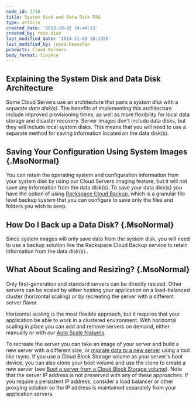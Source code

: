 ```yaml
---
node_id: 3718
title: System Disk and Data Disk FAQ
type: article
created_date: '2013-10-02 14:44:13'
created_by: ross.diaz
last_modified_date: '2014-11-03 18:1355'
last_modified_by: jered.heeschen
products: Cloud Servers
body_format: tinymce
---
```


Explaining the System Disk and Data Disk Architecture
-----------------------------------------------------

Some Cloud Servers use an architecture that pairs a *system disk* with a
separate *data disk(s)*. The benefits of implementing this architecture
include improved provisioning times, as well as more flexibility for
local data storage and disaster recovery.  Server images don't include
data disks, but they will include local system disks. This means that
you will need to use a separate method for saving information located on
the data disk(s).

Saving Your Configuration Using System Images {.MsoNormal}
---------------------------------------------

You can retain the operating system and configuration information from
your system disk by using our Cloud Servers imaging feature, but it will
not save any information from the data disk(s). To save your data
disk(s) you have the option of using [Rackspace Cloud
Backup](/knowledge_center/getting-started/cloud-backup), which is a
granular file level backup system that you can configure to save only
the files and folders you wish to keep.

How Do I Back up a Data Disk? {.MsoNormal}
-----------------------------

Since system images will only save data from the system disk, you will
need to use a backup solution like the Rackspace Cloud Backup service to
retain information from the data disk(s)..

What About Scaling and Resizing?  {.MsoNormal}
---------------------------------

Only first-generation and standard servers can be directly
resized. Other servers can be scaled by either hosting your application
on a load-balanced cluster (horizontal scaling) or by recreating the
server with a different server flavor.

Horizontal scaling is the most flexible approach, but it requires that
your application be able to work in a clustered environment.  With
horizontal scaling in place you can add and remove servers on demand,
either manually or with our [Auto Scale
features](/knowledge_center/getting-started/auto-scale).

To recreate the server you can take an image of your server and build a
new server with a different size, or [migrate data to a new
server](/knowledge_center/article/migrating-a-linux-server-from-the-command-line-1)
using a tool like rsync.  If you use a Cloud Block Storage volume as
your server's boot device, you can also clone your boot volume and use
the clone to create a new server (see [Boot a server from a Cloud Block
Storage
volume](/knowledge_center/article/boot-a-server-from-a-cloud-block-storage-volume)).
 Note that the server IP address is not preserved with any of these
approaches.  If you require a persistent IP address, consider a load
balancer or other proxying solution so the IP address is maintained
separately from your application servers.




